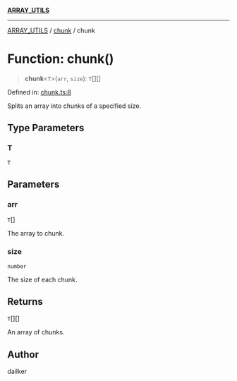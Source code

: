 [**ARRAY_UTILS**](../../README.md)

***

[ARRAY_UTILS](../../README.md) / [chunk](../README.md) / chunk

# Function: chunk()

> **chunk**\<`T`\>(`arr`, `size`): `T`[][]

Defined in: [chunk.ts:8](https://github.com/dailker/everyutil/blob/41b2b91e0d43fdbbea18f7ea0bcf4029dd413f41/src/array/chunk.ts#L8)

Splits an array into chunks of a specified size.

## Type Parameters

### T

`T`

## Parameters

### arr

`T`[]

The array to chunk.

### size

`number`

The size of each chunk.

## Returns

`T`[][]

An array of chunks.

## Author

dailker
